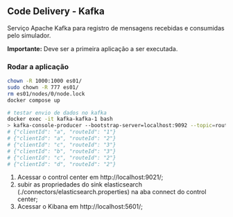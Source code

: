 ## Code Delivery - Kafka

Serviço Apache Kafka para registro de mensagens recebidas e consumidas pelo simulador.

**Importante:** Deve ser a primeira aplicação a ser executada.

### Rodar a aplicação

````bash
chown -R 1000:1000 es01/
sudo chown -R 777 es01/
rm es01/nodes/0/node.lock
docker compose up

# testar envio de dados no kafka
docker exec -it kafka-kafka-1 bash
> kafka-console-producer --bootstrap-server=localhost:9092 --topic=route.new-direction 
# {"clientId": "a", "routeId": "1"}
# {"clientId": "a", "routeId": "2"}
# {"clientId": "c", "routeId": "3"}
# {"clientId": "b", "routeId": "3"}
# {"clientId": "c", "routeId": "2"}
# {"clientId": "d", "routeId": "2"} 
````

1. Acessar o control center em http://localhost:9021/;
2. subir as propriedades do sink elasticsearch (./connectors/elasticsearch.properties) na aba connect do control center;
3. Acessar o Kibana em http://localhost:5601/;
